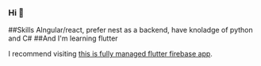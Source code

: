 ### Hi 👋

##Skills Alngular/react, prefer nest as a backend, have knoladge of python and C\#
##And I'm learning flutter

I recommend visiting [this is fully managed flutter firebase app](https://github.com/kz2d/first_ui_flutter).

<!--
**kz2d/kz2d** is a ✨ _special_ ✨ repository because its `README.md` (this file) appears on your GitHub profile.

Here are some ideas to get you started:

- 🔭 I’m currently working on ...
- 🌱 I’m currently learning ...
- 👯 I’m looking to collaborate on ...
- 🤔 I’m looking for help with ...
- 💬 Ask me about ...
- 📫 How to reach me: ...
- 😄 Pronouns: ...
- ⚡ Fun fact: ...
-->
